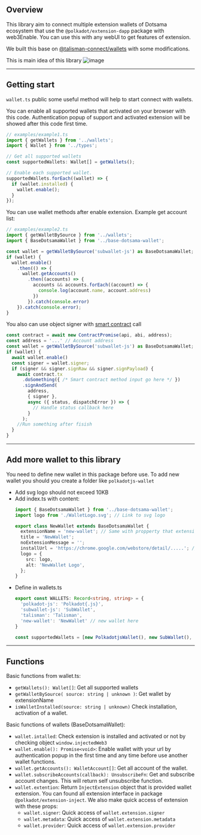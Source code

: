 ## Overview

This library aim to connect multiple extension wallets of Dotsama ecosystem that use the `@polkadot/extension-dapp`
package with web3Enable. You can use this with any webUI to get features of extension.

We built this base
on [@talisman-connect/wallets](https://github.com/TalismanSociety/talisman-connect/tree/master/libs/wallets) with some
modifications.

This is main idea of this library
![image](https://user-images.githubusercontent.com/11567273/167062070-54a84695-fec2-4144-8bcb-71db98d565b4.png)

---

## Getting start

`wallet.ts` public some useful method will help to start connect with wallets.

You can enable all supported wallets that activated on your browser with this code. Authentication popup of support and
activated extension will be showed after this code first time.

```typescript
// examples/example1.ts
import { getWallets } from '../wallets';
import { Wallet } from '../types';

// Get all supported wallets
const supportedWallets: Wallet[] = getWallets();

// Enable each supported wallet.
supportedWallets.forEach((wallet) => {
  if (wallet.installed) {
    wallet.enable();
  }
});
```

You can use wallet methods after enable extension. Example get account list:

```typescript
// examples/example2.ts
import { getWalletBySource } from '../wallets';
import { BaseDotsamaWallet } from '../base-dotsama-wallet';

const wallet = getWalletBySource('subwallet-js') as BaseDotsamaWallet;
if (wallet) {
  wallet.enable()
    .then(() => {
      wallet.getAccounts()
        .then((accounts) => {
          accounts && accounts.forEach((account) => {
            console.log(account.name, account.address)
          })
        }).catch(console.error)
    }).catch(console.error);
}
```

You also can use object signer with [smart contract](https://polkadot.js.org/docs/api-contract/start/contract.read/) call

```typescript
const contract = await new ContractPromise(api, abi, address);
const address = '...' // Account address
const wallet = getWalletBySource('subwallet-js') as BaseDotsamaWallet;
if (wallet) {
  await wallet.enable()
  const signer = wallet.signer;
  if (signer && signer.signRaw && signer.signPayload) {
    await contract.tx
      .doSomething({ /* Smart contract method input go here */ })
      .signAndSend(
        address,
        { signer },
        async ({ status, dispatchError }) => {
          // Handle status callback here
        }
      );
    //Run something after fisish
  }
}
```
---

## Add more wallet to this library
You need to define new wallet in this package before use.
To add new wallet you should you create a folder like `polkadotjs-wallet`
  - Add svg logo should not exceed 10KB
  - Add index.ts with content:
    ```typescript
    import { BaseDotsamaWallet } from '../base-dotsama-wallet';
    import logo from './WalletLogo.svg'; // Link to svg logo
    
    export class NewWallet extends BaseDotsamaWallet {
      extensionName = 'new-wallet'; // Same with propperty that extension public in object `window.injectedWeb3`
      title = 'NewWallet';
      noExtensionMessage = '';
      installUrl = 'https://chrome.google.com/webstore/detail/.....'; // link to install extension
      logo = {
        src: logo,
        alt: 'NewWallet Logo',
      };
    }

    ```
  - Define in wallets.ts
    ```typescript
    export const WALLETS: Record<string, string> = {
      'polkadot-js': 'Polkadot{.js}',
      'subwallet-js': 'SubWallet',
      'talisman': 'Talisman',
      'new-wallet': 'NewWallet' // new wallet here
    }
    
    const supportedWallets = [new PolkadotjsWallet(), new SubWallet(), new TalismanWallet(), new NewWallet()]; // new wallet here
    ```
    
---
## Functions
Basic functions from wallet.ts:
- `getWallets(): Wallet[]`: Get all supported wallets
- `getWalletBySource( source: string | unknown )`: Get wallet by extensionName
- `isWalletInstalled(source: string | unknown)` Check installation, activation of a wallet.

Basic functions of wallets (BaseDotsamaWallet):
- `wallet.intalled`: Check extension is installed and activated or not by checking object `window.injectedWeb3`
- `wallet.enable(): Promise<void>`: Enable wallet with your url by authentication popup in the first time and any time before use another wallet functions.
- `wallet.getAccounts(): WalletAccount[]`: Get all account of the wallet.
- `wallet.subscribeAccounts(callback): UnsubscribeFn`: Get and subscribe account changes. This will return self unsubscribe function.
- `wallet.extention`: Return `InjectExtension` object that is provided wallet extension. You can found all extension interface in package `@polkadot/extension-inject`. We also make quick access of extension with these props:
  - `wallet.signer`: Quick access of `wallet.extension.signer`
  - `wallet.metadata`: Quick access of `wallet.extension.metadata`
  - `wallet.provider`: Quick access of `wallet.extension.provider`
